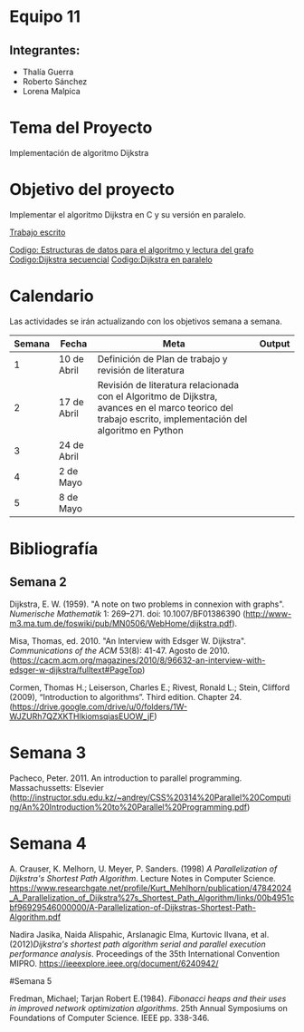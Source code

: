 # Equipo 11

## Integrantes:

- Thalía Guerra
- Roberto Sánchez
- Lorena Malpica

# Tema del Proyecto
Implementación de algoritmo Dijkstra

# Objetivo del proyecto
Implementar el algoritmo Dijkstra en C y su versión en paralelo.

[Trabajo escrito](https://drive.google.com/open?id=1aEVsgc1DzfbZVOUnJVxzwItpL6q0h1p0)

[Codigo: Estructuras de datos para el algoritmo y lectura del grafo](avance_01_05_18/codigo)
[Codigo:Dijkstra secuencial](https://github.com/taguerram/analisis-numerico-computo-cientifico/blob/mno-2018-1/proyecto_final/proyectos/equipos/equipo_11/avance_08_05_18/dijkstra_secuencial.c)
[Codigo:Dijkstra en paralelo](https://github.com/taguerram/analisis-numerico-computo-cientifico/blob/mno-2018-1/proyecto_final/proyectos/equipos/equipo_11/avance_08_05_18/dijkstra_paralelo.c)
# Calendario

Las actividades se irán actualizando con los objetivos semana a semana.

| Semana | Fecha      | Meta                                                                       | Output                                                              |
|--------|------------|----------------------------------------------------------------------------|---------------------------------------------------------------------|
| 1 | 10 de Abril|Definición de Plan de trabajo y revisión de literatura||
| 2 | 17 de Abril|Revisión de literatura relacionada con el Algoritmo de Dijkstra, avances en el marco teorico del trabajo escrito, implementación del algoritmo en Python||
| 3 | 24 de Abril|||
| 4 |  2 de Mayo |||
| 5 |  8 de Mayo |||




# Bibliografía

## Semana 2

Dijkstra, E. W. (1959). "A note on two problems in connexion with graphs". *Numerische Mathematik* 1: 269–271. doi: 10.1007/BF01386390 (http://www-m3.ma.tum.de/foswiki/pub/MN0506/WebHome/dijkstra.pdf).

Misa, Thomas, ed. 2010. "An Interview with Edsger W. Dijkstra". *Communications of the ACM* 53(8): 41-47. Agosto de 2010. (https://cacm.acm.org/magazines/2010/8/96632-an-interview-with-edsger-w-dijkstra/fulltext#PageTop)

Cormen, Thomas H.; Leiserson, Charles E.; Rivest, Ronald L.; Stein, Clifford (2009), “Introduction to algorithms”. Third edition. Chapter 24.(https://drive.google.com/drive/u/0/folders/1W-WJZURh7QZXKTHlkiomsqiasEUOW_jF)

# Semana 3
Pacheco, Peter. 2011. An introduction to parallel programming. Massachussetts: Elsevier (http://instructor.sdu.edu.kz/~andrey/CSS%20314%20Parallel%20Computing/An%20Introduction%20to%20Parallel%20Programming.pdf)

# Semana 4

A. Crauser, K. Melhorn, U. Meyer, P. Sanders. (1998) *A Parallelization of Dijkstra's Shortest Path Algorithm*. Lecture Notes in Computer Science. https://www.researchgate.net/profile/Kurt_Mehlhorn/publication/47842024_A_Parallelization_of_Dijkstra%27s_Shortest_Path_Algorithm/links/00b4951cbf96929546000000/A-Parallelization-of-Dijkstras-Shortest-Path-Algorithm.pdf


Nadira Jasika, Naida Alispahic, Arslanagic Elma, Kurtovic Ilvana, et al. (2012)*Dijkstra's shortest path algorithm serial and parallel execution performance analysis*. Proceedings of the 35th International Convention MIPRO. https://ieeexplore.ieee.org/document/6240942/ 

#Semana 5 

Fredman, Michael; Tarjan Robert E.(1984). *Fibonacci heaps and their uses in improved network optimization algorithms*. 25th Annual Symposiums on Foundations of Computer Science. IEEE pp. 338-346.
